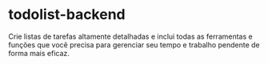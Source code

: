 # todolist-backend
Crie listas de tarefas altamente detalhadas e inclui todas as ferramentas e funções que você precisa para gerenciar seu tempo e trabalho pendente de forma mais eficaz.
